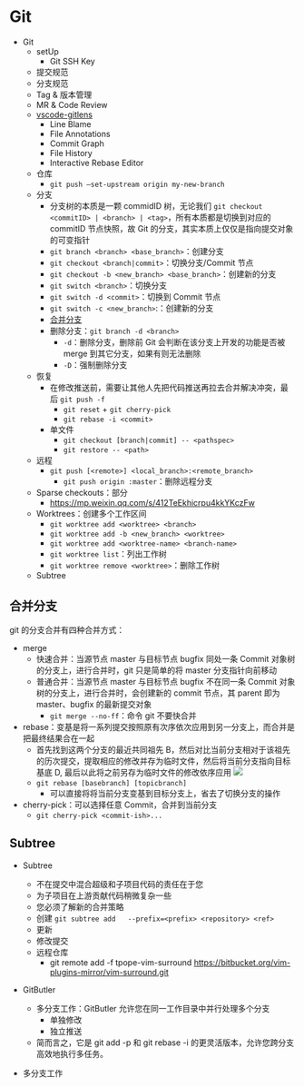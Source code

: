 # Git

- Git
  - setUp
    - Git SSH Key
  - 提交规范
  - 分支规范
  - Tag & 版本管理
  - MR & Code Review
  - [vscode-gitlens](https://github.com/gitkraken/vscode-gitlens)
    - Line Blame
    - File Annotations
    - Commit Graph
    - File History
    - Interactive Rebase Editor
  - 仓库
    - `git push —set-upstream origin my-new-branch`
  - 分支
    - 分支树的本质是一颗 commidID 树，无论我们 `git checkout <commitID> | <branch> | <tag>`，所有本质都是切换到对应的 commitID 节点快照，故 Git 的分支，其实本质上仅仅是指向提交对象的可变指针
    - `git branch <branch> <base_branch>`：创建分支
    - `git checkout <branch|commit>`：切换分支/Commit 节点
    - `git checkout -b <new_branch> <base_branch>`：创建新的分支
    - `git switch <branch>`：切换分支
    - `git switch -d <commit>`：切换到 Commit 节点
    - `git switch -c <new_branch>`:：创建新的分支
    - [合并分支](#合并分支)
    - 删除分支：`git branch -d <branch>`
      - `-d`：删除分支，删除前 Git 会判断在该分支上开发的功能是否被 merge 到其它分支，如果有则无法删除
      - `-D`：强制删除分支
  - 恢复
    - 在修改推送前，需要让其他人先把代码推送再拉去合并解决冲突，最后 `git push -f`
      - `git reset` + `git cherry-pick`
      - `git rebase -i <commit>`
    - 单文件
      - `git checkout [branch|commit] -- <pathspec>`
      - `git restore -- <path>`
  - 远程
    - `git push [<remote>] <local_branch>:<remote_branch>`
      - `git push origin :master`：删除远程分支
  - Sparse checkouts：部分
    - https://mp.weixin.qq.com/s/412TeEkhicrpu4kkYKczFw
  - Worktrees：创建多个工作区间
    - `git worktree add <worktree> <branch>`
    - `git worktree add -b <new_branch> <worktree>`
    - `git worktree add <worktree-name> <branch-name>`
    - `git worktree list`：列出工作树
    - `git worktree remove <worktree>`：删除工作树
  - Subtree

## 合并分支

git 的分支合并有四种合并方式：

- merge
  - 快速合并：当源节点 master 与目标节点 bugfix 同处一条 Commit 对象树的分支上，进行合并时，git 只是简单的将 master 分支指针向前移动
  - 普通合并：当源节点 master 与目标节点 bugfix 不在同一条 Commit 对象树的分支上，进行合并时，会创建新的 commit 节点，其 parent 即为 master、bugfix 的最新提交对象
    - `git merge --no-ff`：命令 git 不要快合并
- rebase：变基是将一系列提交按照原有次序依次应用到另一分支上，而合并是把最终结果合在一起
  - 首先找到这两个分支的最近共同祖先 B，然后对比当前分支相对于该祖先的历次提交，提取相应的修改并存为临时文件，然后将当前分支指向目标基底 D, 最后以此将之前另存为临时文件的修改依序应用
    ![](https://backlog.com/git-tutorial/cn/img/post/stepup/capture_stepup1_4_8.png)
  - `git rebase [basebranch] [topicbranch]`
    - 可以直接将将当前分支变基到目标分支上，省去了切换分支的操作
- cherry-pick：可以选择任意 Commit，合并到当前分支
  - `git cherry-pick <commit-ish>...`

## Subtree

- Subtree
  - 不在提交中混合超级和子项目代码的责任在于您
  - 为子项目在上游贡献代码稍微复杂一些
  - 您必须了解新的合并策略
  - 创建 `git subtree add   --prefix=<prefix> <repository> <ref>`
  - 更新
  - 修改提交
  - 远程仓库
    - git remote add -f tpope-vim-surround https://bitbucket.org/vim-plugins-mirror/vim-surround.git





- GitButler
  - 多分支工作：GitButler 允许您在同一工作目录中并行处理多个分支
    - 单独修改
    - 独立推送
  - 简而言之，它是 git add -p 和 git rebase -i 的更灵活版本，允许您跨分支高效地执行多任务。
- 多分支工作